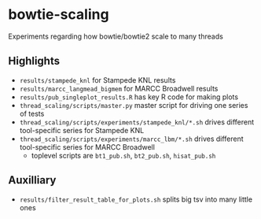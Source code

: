 # bowtie-scaling

Experiments regarding how bowtie/bowtie2 scale to many threads

## Highlights

* `results/stampede_knl` for Stampede KNL results
* `results/marcc_langmead_bigmem` for MARCC Broadwell results
* `results/pub_singleplot_results.R` has key R code for making plots
* `thread_scaling/scripts/master.py` master script for driving one series of tests
* `thread_scaling/scripts/experiments/stampede_knl/*.sh` drives different tool-specific series for Stampede KNL
* `thread_scaling/scripts/experiments/marcc_lbm/*.sh` drives different tool-specific series for MARCC Broadwell
    * toplevel scripts are `bt1_pub.sh`, `bt2_pub.sh`, `hisat_pub.sh`

## Auxilliary

* `results/filter_result_table_for_plots.sh` splits big tsv into many little ones
